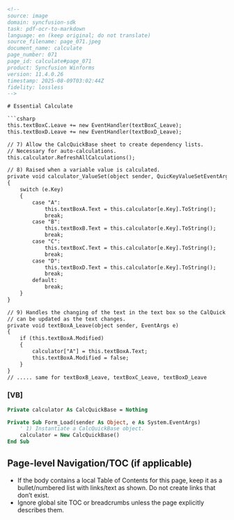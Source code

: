 ```html
<!-- 
source: image
domain: syncfusion-sdk
task: pdf-ocr-to-markdown
language: en (keep original; do not translate)
source_filename: page_071.jpeg
document_name: calculate
page_number: 071
page_id: calculate#page_071
product: Syncfusion Winforms
version: 11.4.0.26
timestamp: 2025-08-09T03:02:44Z
fidelity: lossless
-->

# Essential Calculate

```csharp
this.textBoxC.Leave += new EventHandler(textBoxC_Leave);
this.textBoxD.Leave += new EventHandler(textBoxD_Leave);

// 7) Allow the CalcQuickBase sheet to create dependency lists.
// Necessary for auto-calculations.
this.calculator.RefreshAllCalculations();

// 8) Raised when a variable value is calculated.
private void calculator_ValueSet(object sender, QuicKeyValueSetEventArgs e)
{
    switch (e.Key)
    {
        case "A":
            this.textBoxA.Text = this.calculator[e.Key].ToString();
            break;
        case "B":
            this.textBoxB.Text = this.calculator[e.Key].ToString();
            break;
        case "C":
            this.textBoxC.Text = this.calculator[e.Key].ToString();
            break;
        case "D":
            this.textBoxD.Text = this.calculator[e.Key].ToString();
            break;
        default:
            break;
    }
}

// 9) Handles the changing of the text in the text box so the CalQuick object
// can be updated as the text changes.
private void textBoxA_Leave(object sender, EventArgs e)
{
    if (this.textBoxA.Modified)
    {
        calculator["A"] = this.textBoxA.Text;
        this.textBoxA.Modified = false;
    }
}
// ..... same for textBoxB_Leave, textBoxC_Leave, textBoxD_Leave
```

### [VB]

```vb
Private calculator As CalcQuickBase = Nothing

Private Sub Form_Load(sender As Object, e As System.EventArgs)
    ' 1) Instantiate a CalcQuickBase object.
    calculator = New CalcQuickBase()
End Sub
```

## Page-level Navigation/TOC (if applicable)
- If the body contains a local Table of Contents for this page, keep it as a bullet/numbered list with links/text as shown. Do not create links that don’t exist.
- Ignore global site TOC or breadcrumbs unless the page explicitly describes them.

<!-- tags: [Syncfusion Winforms, CalcQuickBase, EventHandler, Form Load, Auto-calculations, Text Box] keywords: [calculator, dependency lists, events, auto-calculations, text box events, text box leave event] -->
```